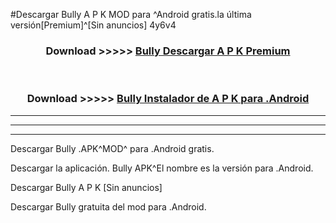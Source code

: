 #Descargar Bully  A P K MOD para ^Android gratis.la última versión[Premium]^[Sin anuncios] 4y6v4



<div align="center">
<h3>Download >>>>> <a href="https://es-web.web.app/?es= Bully ">Bully  Descargar A P K Premium</a></h3><br>

<h3>Download >>>>> <a href="https://es-web.web.app/?es= Bully ">Bully  Instalador de A P K para .Android</a></h3>
</div>


----------------------------------------------------------

----------------------------------------------------------

----------------------------------------------------------

Descargar Bully  .APK^MOD^ para .Android gratis.

Descargar la aplicación. Bully  APK^El nombre es la versión para .Android.

Descargar Bully  A P K [Sin anuncios]

Descargar Bully  gratuita del mod para .Android.